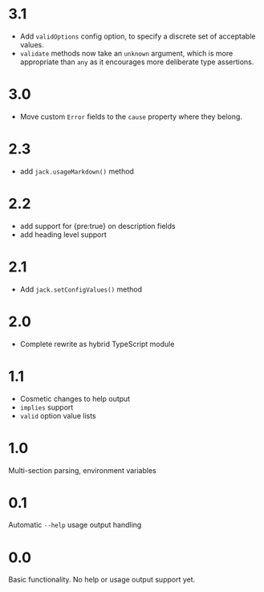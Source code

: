 # 3.1

- Add `validOptions` config option, to specify a discrete set of
  acceptable values.
- `validate` methods now take an `unknown` argument, which is
  more appropriate than `any` as it encourages more deliberate
  type assertions.

# 3.0

- Move custom `Error` fields to the `cause` property where they
  belong.

# 2.3

- add `jack.usageMarkdown()` method

# 2.2

- add support for {pre:true} on description fields
- add heading level support

# 2.1

- Add `jack.setConfigValues()` method

# 2.0

- Complete rewrite as hybrid TypeScript module

# 1.1

- Cosmetic changes to help output
- `implies` support
- `valid` option value lists

# 1.0

Multi-section parsing, environment variables

# 0.1

Automatic `--help` usage output handling

# 0.0

Basic functionality. No help or usage output support yet.
